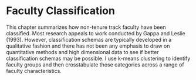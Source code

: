# Faculty Classification

This chapter summarizes how non-tenure track faculty have been classified.  Most research appeals to work conducted by Gappa and Leslie (1993).  However, classification schemas are typically developed in a qualitative fashion and there has not been any emphasis to draw on quantitative methods and high dimensional data to see if better classification schemas may be possible.  I use k-means clustering to identify faculty groups and then crosstabulate those categories across a range of faculty characteristics.

